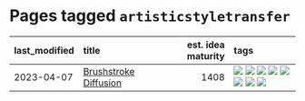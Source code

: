 # Pages tagged `artisticstyletransfer`

|last_modified|title|est. idea maturity|tags
|:---|:---|---:|:---|
|2023-04-07|[Brushstroke Diffusion](../brushstroke-diffusion.md)|1408|[![](https://img.shields.io/badge/tag-artisticstyletransfer-d7de4b)](../tags/artisticstyletransfer.md) [![](https://img.shields.io/badge/tag-creativity-e54ba1)](../tags/creativity.md) [![](https://img.shields.io/badge/tag-deepgenerativemodeling-426a5f)](../tags/deepgenerativemodeling.md) [![](https://img.shields.io/badge/tag-experimental-e839f4)](../tags/experimental.md) [![](https://img.shields.io/badge/tag-image_processing-e3b2c7)](../tags/image_processing.md) [![](https://img.shields.io/badge/tag-modeltraining-dafbc7)](../tags/modeltraining.md) [![](https://img.shields.io/badge/tag-painting-7064e0)](../tags/painting.md) [![](https://img.shields.io/badge/tag-wip-abf295)](../tags/wip.md)|
